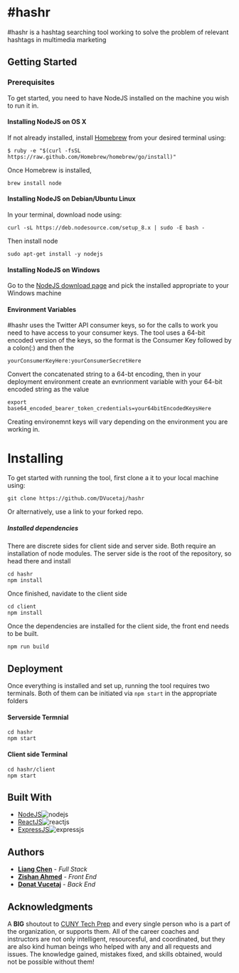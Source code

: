 # \#hashr

#hashr is a hashtag searching tool working to solve the problem of relevant hashtags in multimedia marketing

## Getting Started
### Prerequisites

To get started, you need to have NodeJS installed on the machine you wish to run it in.

#### Installing NodeJS on OS X

If not already installed, install [Homebrew](http://brew.sh/) from your desired terminal using: 

    $ ruby -e "$(curl -fsSL https://raw.github.com/Homebrew/homebrew/go/install)"

Once Homebrew is installed, 

    brew install node
    
#### Installing NodeJS on Debian/Ubuntu Linux

In your terminal, download node using: 

    curl -sL https://deb.nodesource.com/setup_8.x | sudo -E bash -
    
Then install node
  
    sudo apt-get install -y nodejs
    
#### Installing NodeJS on Windows

Go to the [NodeJS download page](https://nodejs.org/en/download/) and pick the installed appropriate to your Windows machine

#### Environment Variables

#hashr uses the Twitter API consumer keys, so for the calls to work you need to have access to your consumer keys.
The tool uses a 64-bit encoded version of the keys, so the format is the Consumer Key followed by a colon(:) and then the 

    yourConsumerKeyHere:yourConsumerSecretHere
    
 Convert the concatenated string to a 64-bt encoding, then in your deployment environment create an evnrionment variable with your 64-bit encoded string as the value

    export base64_encoded_bearer_token_credentials=your64bitEncodedKeysHere
    
Creating environemnt keys will vary depending on the environment you are working in. 

# Installing


To get started with running the tool, first clone a it to your local machine using: 

    git clone https://github.com/DVucetaj/hashr

Or alternatively, use a link to your forked repo.

##### Installed dependencies 

There are discrete sides for client side and server side. Both require an installation of node modules. The server side is the root of the repository, so head there and install

    cd hashr
    npm install
    
Once finished, navidate to the client side

    cd client
    npm install
    
Once the dependencies are installed for the client side, the front end needs to be built. 

    npm run build
    
## Deployment

Once everything is installed and set up, running the tool requires two terminals. 
Both of them can be initiated via  `npm start` in the appropriate folders

#### Serverside Termnial
    cd hashr
    npm start
#### Client side Terminal
    cd hashr/client
    npm start

## Built With

* [NodeJS](https://nodejs.org/en/)![nodejs](https://s3.amazonaws.com/openshift-hub/production/quickstarts/243/nodejs_custom.png "NodeJS logo")
* [ReactJS](https://reactjs.org/)![reactjs](https://www.manejandodatos.es/wp-content/uploads/2016/02/reactJS-120x120.jpg "ReactJS logo")
* [ExpressJS](https://expressjs.com/)![expressjs](https://i2.wp.com/nodejs-cloud.com/img/128px/expressjs.png "ExpressJS")

## Authors

* **[Liang Chen](https://github.com/lngchn)** - *Full Stack*
* **[Zishan Ahmed](https://github.com/ZishanAhmed93)** - *Front End*
* **[Donat Vucetaj](https://github.com/DVucetaj)** - *Back End*

## Acknowledgments

A **BIG** shoutout to [CUNY Tech Prep](https://cunytechprep.nyc/) and every single person who is a part of the organization, or supports them. All of the career coaches and instructors are not only intelligent, resourcesful, and coordinated, but they are also kind human beings who helped with any and all requests and issues. The knowledge gained, mistakes fixed, and skills obtained, would not be possible without them! 
